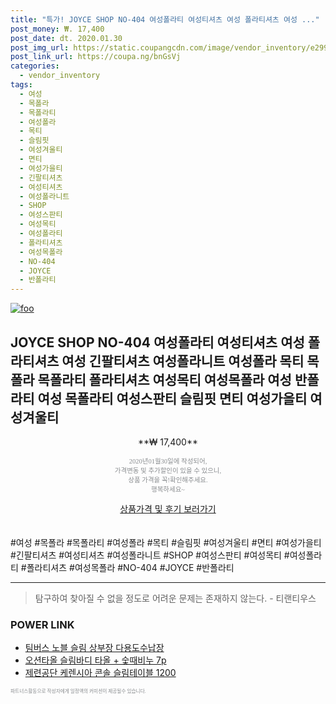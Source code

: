 ```yaml
--- 
title: "특가! JOYCE SHOP NO-404 여성폴라티 여성티셔츠 여성 폴라티셔츠 여성 ..." 
post_money: ₩. 17,400 
post_date: dt. 2020.01.30 
post_img_url: https://static.coupangcdn.com/image/vendor_inventory/e299/fc14ca88a608ba71e3d4970cd06c19bcaddab5ef547fcfe5ae71e4a124c2.jpg 
post_link_url: https://coupa.ng/bnGsVj 
categories: 
  - vendor_inventory 
tags: 
  - 여성 
  - 목폴라 
  - 목폴라티 
  - 여성폴라 
  - 목티 
  - 슬림핏 
  - 여성겨울티 
  - 면티 
  - 여성가을티 
  - 긴팔티셔츠 
  - 여성티셔츠 
  - 여성폴라니트 
  - SHOP 
  - 여성스판티 
  - 여성목티 
  - 여성폴라티 
  - 폴라티셔츠 
  - 여성목폴라 
  - NO-404 
  - JOYCE 
  - 반폴라티 
--- 
```

[![foo](https://static.coupangcdn.com/image/vendor_inventory/e299/fc14ca88a608ba71e3d4970cd06c19bcaddab5ef547fcfe5ae71e4a124c2.jpg)](https://coupa.ng/bnGsVj) 

## JOYCE SHOP NO-404 여성폴라티 여성티셔츠 여성 폴라티셔츠 여성 긴팔티셔츠 여성폴라니트 여성폴라 목티 목폴라 목폴라티 폴라티셔츠 여성목티 여성목폴라 여성 반폴라티 여성 목폴라티 여성스판티 슬림핏 면티 여성가을티 여성겨울티 
<p style="text-align: center;">**₩ 17,400**</p> 
<p style="text-align: center;"><span style="color: #898c8f; font-family: Georgia,Times,serif; font-size: 0.75em;">2020년01월30일에 작성되어, <br>가격변동 및 추가할인이 있을 수 있으니,<br> 상품 가격을 꼭!확인해주세요.<br>행복하세요~</span> 
</p>	 
<div markdown="0" style="text-align: center;"><a href="https://coupa.ng/bnGsVj" class="btn btn--success">상품가격 및 후기 보러가기</a></div> 
<br><br> 
  #여성 #목폴라 #목폴라티 #여성폴라 #목티 #슬림핏 #여성겨울티 #면티 #여성가을티 #긴팔티셔츠 #여성티셔츠 #여성폴라니트 #SHOP #여성스판티 #여성목티 #여성폴라티 #폴라티셔츠 #여성목폴라 #NO-404 #JOYCE #반폴라티 
<hr> 

> 탐구하여 찾아질 수 없을 정도로 어려운 문제는 존재하지 않는다. - 티랜티우스 


### POWER LINK

* <a href="https://blog.naver.com/santokki14/221781218058" target="_blank">팀버스 노블 슬림 상부장 다용도수납장</a>
* <a href="https://blog.naver.com/santokki14/221784494093" target="_blank">오션타올 슬림바디 타올 + 숯때비누 7p</a>
* <a href="https://blog.naver.com/an0733/221785094316" target="_blank">제련공단 케렌시아 콘솔 슬림테이블 1200</a>

<span style="color: #898c8f; font-family: Georgia,Times,serif; font-size: 0.55em;">파트너스활동으로 작성자에게 일정액의 커미션이 제공될수 있습니다.</span> 
